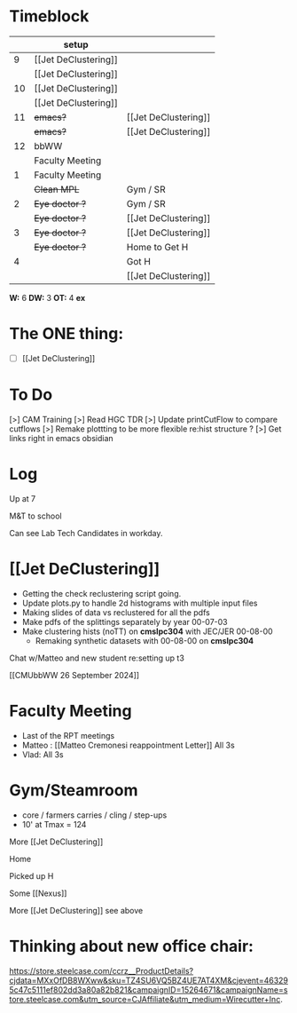 # Timeblock

|     | setup                |                      |
| --- | -------------------- | -------------------- |
| 9   | [[Jet DeClustering]] |                      |
|     | [[Jet DeClustering]] |                      |
| 10  | [[Jet DeClustering]] |                      |
|     | [[Jet DeClustering]] |                      |
| 11  | ~~emacs?~~           | [[Jet DeClustering]] |
|     | ~~emacs?~~           | [[Jet DeClustering]] |
| 12  | bbWW                 |                      |
|     | Faculty Meeting      |                      |
| 1   | Faculty Meeting      |                      |
|     | ~~Clean MPL~~        | Gym / SR             |
| 2   | ~~Eye doctor ?~~     | Gym / SR             |
|     | ~~Eye doctor ?~~     | [[Jet DeClustering]] |
| 3   | ~~Eye doctor ?~~     | [[Jet DeClustering]] |
|     | ~~Eye doctor ?~~     | Home to Get H        |
| 4   |                      | Got H                |
|     |                      | [[Jet DeClustering]] |

**W:** 6
**DW:** 3
**OT:** 4
**ex** 

# The ONE thing: 
- [ ] [[Jet DeClustering]]


# To Do
[>] CAM Training
[>] Read HGC TDR
[>] Update printCutFlow to compare cutflows
[>] Remake plottting to be more flexible re:hist structure ? 
[>] Get links right in emacs obsidian


# Log

Up at 7 

M&T to school

Can see Lab Tech Candidates in workday.
# [[Jet DeClustering]]
- Getting the check reclustering script going.
- Update plots.py to handle 2d histograms with multiple input files
- Making slides of data vs reclustered for all the pdfs
- Make pdfs of the splittings separately by year 00-07-03 
- Make clustering hists (noTT) on **cmslpc304** with JEC/JER  00-08-00
	- Remaking synthetic datasets with 00-08-00 on **cmslpc304**

Chat w/Matteo and new student re:setting up t3


[[CMUbbWW 26 September 2024]]


# Faculty Meeting
- Last of the RPT meetings
- Matteo : [[Matteo Cremonesi reappointment Letter]]  All 3s
- Vlad: All 3s

# Gym/Steamroom
- core / farmers carries / cling / step-ups
- 10' at Tmax = 124

More [[Jet DeClustering]]

Home 

Picked up H

Some [[Nexus]]

More [[Jet DeClustering]] see above

# Thinking about new office chair:
https://store.steelcase.com/ccrz__ProductDetails?cjdata=MXxOfDB8WXww&sku=TZ4SU6VQ5BZ4UE7AT4XM&cjevent=463295c47c5111ef802dd3a80a82b821&campaignID=15264671&campaignName=store.steelcase.com&utm_source=CJAffiliate&utm_medium=Wirecutter+Inc.

